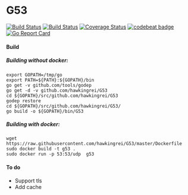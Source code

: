 # G53
[![Build Status](https://travis-ci.org/hawkingrei/G53.svg?branch=master)](https://travis-ci.org/hawkingrei/G53)
[![Build Status](https://ci.appveyor.com/api/projects/status/github/hawkingrei/g53?branch=master&svg=true)](https://ci.appveyor.com/project/hawkingrei/g53/branch/master)
[![Coverage Status](https://coveralls.io/repos/github/hawkingrei/G53/badge.svg?branch=master)](https://coveralls.io/github/hawkingrei/G53?branch=master)
[![codebeat badge](https://codebeat.co/badges/cc33aba7-de9f-4cfc-95cf-8407baddb063)](https://codebeat.co/projects/github-com-hawkingrei-g53)
[![Go Report Card](https://goreportcard.com/badge/github.com/hawkingrei/g53)](https://goreportcard.com/report/github.com/hawkingrei/g53)

#### Build

##### Building without docker:

```
export GOPATH=/tmp/go
export PATH=${PATH}:${GOPATH}/bin
go get -v github.com/tools/godep
go get -d -v github.com/hawkingrei/G53
cd ${GOPATH}/src/github.com/hawkingrei/G53
godep restore
cd ${GOPATH}/src/github.com/hawkingrei/G53/
go build -o ${GOPATH}/bin/G53
```

##### Building with docker:

```
wget https://raw.githubusercontent.com/hawkingrei/G53/master/Dockerfile
sudo docker build -t g53 .
sudo docker run -p 53:53/udp  g53
```

#### To do
- Support tls
- Add cache
